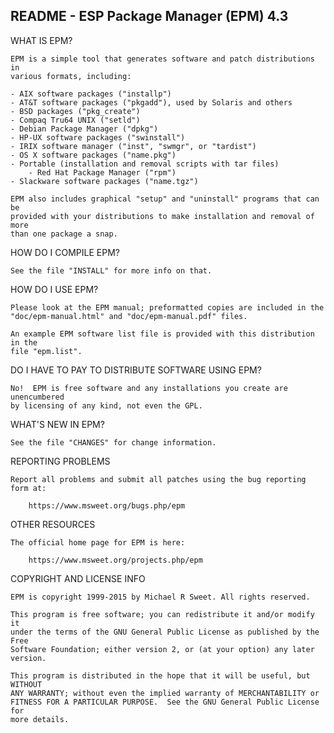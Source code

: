 README - ESP Package Manager (EPM) 4.3
--------------------------------------

WHAT IS EPM?

    EPM is a simple tool that generates software and patch distributions in
    various formats, including:

	- AIX software packages ("installp")
	- AT&T software packages ("pkgadd"), used by Solaris and others
	- BSD packages ("pkg_create")
	- Compaq Tru64 UNIX ("setld")
	- Debian Package Manager ("dpkg")
	- HP-UX software packages ("swinstall")
	- IRIX software manager ("inst", "swmgr", or "tardist")
	- OS X software packages ("name.pkg")
	- Portable (installation and removal scripts with tar files)
        - Red Hat Package Manager ("rpm")
	- Slackware software packages ("name.tgz")

    EPM also includes graphical "setup" and "uninstall" programs that can be
    provided with your distributions to make installation and removal of more
    than one package a snap.


HOW DO I COMPILE EPM?

    See the file "INSTALL" for more info on that.


HOW DO I USE EPM?

    Please look at the EPM manual; preformatted copies are included in the
    "doc/epm-manual.html" and "doc/epm-manual.pdf" files.

    An example EPM software list file is provided with this distribution in the
    file "epm.list".


DO I HAVE TO PAY TO DISTRIBUTE SOFTWARE USING EPM?

    No!  EPM is free software and any installations you create are unencumbered
    by licensing of any kind, not even the GPL.


WHAT'S NEW IN EPM?

    See the file "CHANGES" for change information.


REPORTING PROBLEMS

    Report all problems and submit all patches using the bug reporting form at:

        https://www.msweet.org/bugs.php/epm


OTHER RESOURCES

    The official home page for EPM is here:

        https://www.msweet.org/projects.php/epm


COPYRIGHT AND LICENSE INFO

    EPM is copyright 1999-2015 by Michael R Sweet. All rights reserved.

    This program is free software; you can redistribute it and/or modify it
    under the terms of the GNU General Public License as published by the Free
    Software Foundation; either version 2, or (at your option) any later
    version.

    This program is distributed in the hope that it will be useful, but WITHOUT
    ANY WARRANTY; without even the implied warranty of MERCHANTABILITY or
    FITNESS FOR A PARTICULAR PURPOSE.  See the GNU General Public License for
    more details.
